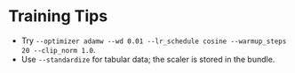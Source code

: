 <!-- SPDX-License-Identifier: Apache-2.0 -->
# Training Tips

- Try `--optimizer adamw --wd 0.01 --lr_schedule cosine --warmup_steps 20 --clip_norm 1.0`.
- Use `--standardize` for tabular data; the scaler is stored in the bundle.
